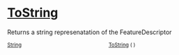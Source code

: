 # [ToString](./FeatureDescriptor-100663420.md)

Returns a string represenatation of the FeatureDescriptor

<sub>[String](https://docs.microsoft.com/en-us/dotnet/api/System.String)</sub><img width=200/><sub>[ToString](./FeatureDescriptor-100663420.md) (  )</sub><br>


